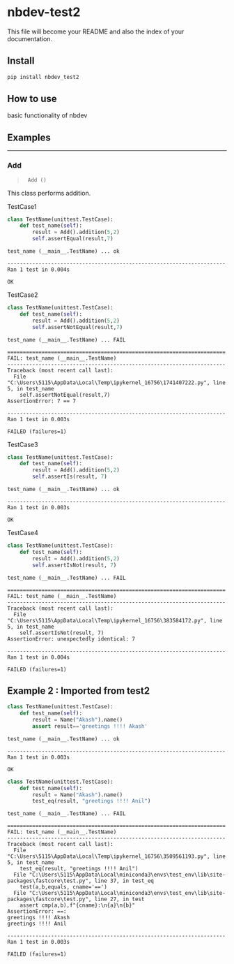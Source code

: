 nbdev-test2
================

<!-- WARNING: THIS FILE WAS AUTOGENERATED! DO NOT EDIT! -->

This file will become your README and also the index of your
documentation.

## Install

``` sh
pip install nbdev_test2
```

## How to use

basic functionality of nbdev

## Examples

------------------------------------------------------------------------

### Add

>      Add ()

This class performs addition.

TestCase1

``` python
class TestName(unittest.TestCase):
    def test_name(self):
        result = Add().addition(5,2)
        self.assertEqual(result,7)
```

    test_name (__main__.TestName) ... ok

    ----------------------------------------------------------------------
    Ran 1 test in 0.004s

    OK

TestCase2

``` python
class TestName(unittest.TestCase):
    def test_name(self):
        result = Add().addition(5,2)
        self.assertNotEqual(result,7)
```

    test_name (__main__.TestName) ... FAIL

    ======================================================================
    FAIL: test_name (__main__.TestName)
    ----------------------------------------------------------------------
    Traceback (most recent call last):
      File "C:\Users\5115\AppData\Local\Temp\ipykernel_16756\1741407222.py", line 5, in test_name
        self.assertNotEqual(result,7)
    AssertionError: 7 == 7

    ----------------------------------------------------------------------
    Ran 1 test in 0.003s

    FAILED (failures=1)

TestCase3

``` python
class TestName(unittest.TestCase):
    def test_name(self):
        result = Add().addition(5,2)
        self.assertIs(result, 7)
```

    test_name (__main__.TestName) ... ok

    ----------------------------------------------------------------------
    Ran 1 test in 0.003s

    OK

TestCase4

``` python
class TestName(unittest.TestCase):
    def test_name(self):
        result = Add().addition(5,2)
        self.assertIsNot(result, 7)
```

    test_name (__main__.TestName) ... FAIL

    ======================================================================
    FAIL: test_name (__main__.TestName)
    ----------------------------------------------------------------------
    Traceback (most recent call last):
      File "C:\Users\5115\AppData\Local\Temp\ipykernel_16756\383584172.py", line 5, in test_name
        self.assertIsNot(result, 7)
    AssertionError: unexpectedly identical: 7

    ----------------------------------------------------------------------
    Ran 1 test in 0.004s

    FAILED (failures=1)

## Example 2 : Imported from test2

``` python
class TestName(unittest.TestCase):
    def test_name(self):
        result = Name("Akash").name()
        assert result=='greetings !!!! Akash'
```

    test_name (__main__.TestName) ... ok

    ----------------------------------------------------------------------
    Ran 1 test in 0.003s

    OK

``` python
class TestName(unittest.TestCase):
    def test_name(self):
        result = Name("Akash").name()
        test_eq(result, "greetings !!!! Anil")
```

    test_name (__main__.TestName) ... FAIL

    ======================================================================
    FAIL: test_name (__main__.TestName)
    ----------------------------------------------------------------------
    Traceback (most recent call last):
      File "C:\Users\5115\AppData\Local\Temp\ipykernel_16756\3509561193.py", line 5, in test_name
        test_eq(result, "greetings !!!! Anil")
      File "C:\Users\5115\AppData\Local\miniconda3\envs\test_env\lib\site-packages\fastcore\test.py", line 37, in test_eq
        test(a,b,equals, cname='==')
      File "C:\Users\5115\AppData\Local\miniconda3\envs\test_env\lib\site-packages\fastcore\test.py", line 27, in test
        assert cmp(a,b),f"{cname}:\n{a}\n{b}"
    AssertionError: ==:
    greetings !!!! Akash
    greetings !!!! Anil

    ----------------------------------------------------------------------
    Ran 1 test in 0.003s

    FAILED (failures=1)
